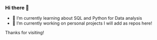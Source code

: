 ### Hi there 👋

- 🌱 I’m currently learning about SQL and Python for Data analysis
- 🔭 I’m currently working on personal projects I will add as repos here!

Thanks for visiting!


<!--
**Ringingmathieu/Ringingmathieu** is a ✨ _special_ ✨ repository because its `README.md` (this file) appears on your GitHub profile.

Here are some ideas to get you started:

- 🔭 I’m currently working on ...
- 🌱 I’m currently learning ...
- 👯 I’m looking to collaborate on ...
- 🤔 I’m looking for help with ...
- 💬 Ask me about ...
- 📫 How to reach me: ...
- 😄 Pronouns: ...
- ⚡ Fun fact: ...
-->
